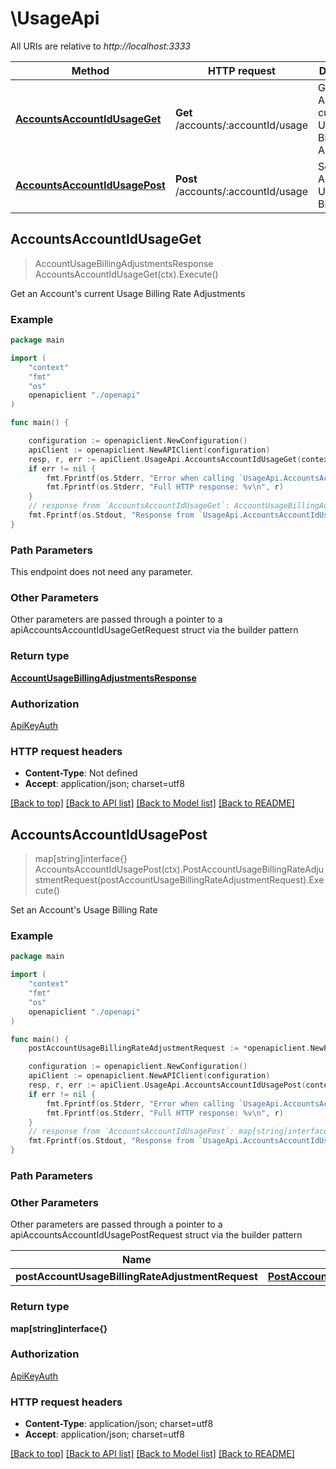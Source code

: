 # \UsageApi

All URIs are relative to *http://localhost:3333*

Method | HTTP request | Description
------------- | ------------- | -------------
[**AccountsAccountIdUsageGet**](UsageApi.md#AccountsAccountIdUsageGet) | **Get** /accounts/:accountId/usage | Get an Account&#39;s current Usage Billing Rate Adjustments
[**AccountsAccountIdUsagePost**](UsageApi.md#AccountsAccountIdUsagePost) | **Post** /accounts/:accountId/usage | Set an Account&#39;s Usage Billing Rate



## AccountsAccountIdUsageGet

> AccountUsageBillingAdjustmentsResponse AccountsAccountIdUsageGet(ctx).Execute()

Get an Account's current Usage Billing Rate Adjustments



### Example

```go
package main

import (
    "context"
    "fmt"
    "os"
    openapiclient "./openapi"
)

func main() {

    configuration := openapiclient.NewConfiguration()
    apiClient := openapiclient.NewAPIClient(configuration)
    resp, r, err := apiClient.UsageApi.AccountsAccountIdUsageGet(context.Background()).Execute()
    if err != nil {
        fmt.Fprintf(os.Stderr, "Error when calling `UsageApi.AccountsAccountIdUsageGet``: %v\n", err)
        fmt.Fprintf(os.Stderr, "Full HTTP response: %v\n", r)
    }
    // response from `AccountsAccountIdUsageGet`: AccountUsageBillingAdjustmentsResponse
    fmt.Fprintf(os.Stdout, "Response from `UsageApi.AccountsAccountIdUsageGet`: %v\n", resp)
}
```

### Path Parameters

This endpoint does not need any parameter.

### Other Parameters

Other parameters are passed through a pointer to a apiAccountsAccountIdUsageGetRequest struct via the builder pattern


### Return type

[**AccountUsageBillingAdjustmentsResponse**](AccountUsageBillingAdjustmentsResponse.md)

### Authorization

[ApiKeyAuth](../README.md#ApiKeyAuth)

### HTTP request headers

- **Content-Type**: Not defined
- **Accept**: application/json; charset=utf8

[[Back to top]](#) [[Back to API list]](../README.md#documentation-for-api-endpoints)
[[Back to Model list]](../README.md#documentation-for-models)
[[Back to README]](../README.md)


## AccountsAccountIdUsagePost

> map[string]interface{} AccountsAccountIdUsagePost(ctx).PostAccountUsageBillingRateAdjustmentRequest(postAccountUsageBillingRateAdjustmentRequest).Execute()

Set an Account's Usage Billing Rate



### Example

```go
package main

import (
    "context"
    "fmt"
    "os"
    openapiclient "./openapi"
)

func main() {
    postAccountUsageBillingRateAdjustmentRequest := *openapiclient.NewPostAccountUsageBillingRateAdjustmentRequest(float32(123)) // PostAccountUsageBillingRateAdjustmentRequest | 

    configuration := openapiclient.NewConfiguration()
    apiClient := openapiclient.NewAPIClient(configuration)
    resp, r, err := apiClient.UsageApi.AccountsAccountIdUsagePost(context.Background()).PostAccountUsageBillingRateAdjustmentRequest(postAccountUsageBillingRateAdjustmentRequest).Execute()
    if err != nil {
        fmt.Fprintf(os.Stderr, "Error when calling `UsageApi.AccountsAccountIdUsagePost``: %v\n", err)
        fmt.Fprintf(os.Stderr, "Full HTTP response: %v\n", r)
    }
    // response from `AccountsAccountIdUsagePost`: map[string]interface{}
    fmt.Fprintf(os.Stdout, "Response from `UsageApi.AccountsAccountIdUsagePost`: %v\n", resp)
}
```

### Path Parameters



### Other Parameters

Other parameters are passed through a pointer to a apiAccountsAccountIdUsagePostRequest struct via the builder pattern


Name | Type | Description  | Notes
------------- | ------------- | ------------- | -------------
 **postAccountUsageBillingRateAdjustmentRequest** | [**PostAccountUsageBillingRateAdjustmentRequest**](PostAccountUsageBillingRateAdjustmentRequest.md) |  | 

### Return type

**map[string]interface{}**

### Authorization

[ApiKeyAuth](../README.md#ApiKeyAuth)

### HTTP request headers

- **Content-Type**: application/json; charset=utf8
- **Accept**: application/json; charset=utf8

[[Back to top]](#) [[Back to API list]](../README.md#documentation-for-api-endpoints)
[[Back to Model list]](../README.md#documentation-for-models)
[[Back to README]](../README.md)

